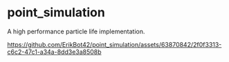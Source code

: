 # point_simulation

A high performance particle life implementation.

https://github.com/ErikBot42/point_simulation/assets/63870842/2f0f3313-c6c2-47c1-a34a-8dd3e3a8508b
